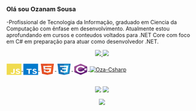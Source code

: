 ### Olá sou Ozanam Sousa ###
-Profissional de Tecnologia da Informação, graduado em Ciencia da Computação com ênfase em desenvolvimento. Atualmente estou aprofundando em cursos e conteudos voltados para .NET Core com foco em C# em preparação para atuar como desenvolvedor .NET.

<div align="center">
  <a href="https://github.com/ozanamsousa">
  <img height="180em" src="https://github-readme-stats.vercel.app/api?username=ozanamsousa&show_icons=true&theme=dracula&include_all_commits=true&count_private=true"/>
  <img height="180em" src="https://github-readme-stats.vercel.app/api/top-langs/?username=ozanamsousa&layout=compact&langs_count=7&theme=dracula"/>
</div>
<div style="display: inline_block"><br>
  <img align="center" alt="Oza-Js" height="30" width="40" src="https://raw.githubusercontent.com/devicons/devicon/master/icons/javascript/javascript-plain.svg">
  <img align="center" alt="Oza-Ts" height="30" width="40" src="https://raw.githubusercontent.com/devicons/devicon/master/icons/typescript/typescript-plain.svg">
  <img align="center" alt="Oza-HTML" height="30" width="40" src="https://raw.githubusercontent.com/devicons/devicon/master/icons/html5/html5-original.svg">
  <img align="center" alt="Oza-CSS" height="30" width="40" src="https://raw.githubusercontent.com/devicons/devicon/master/icons/css3/css3-original.svg">
  <img align="center" alt="Oza-Csharp" height="30" width="40" src="https://raw.githubusercontent.com/devicons/devicon/master/icons/csharp/csharp-original.svg">
  <img align="center" alt="Oza-Csharp" height="30" width="40" src="https://cdn.jsdelivr.net/gh/devicons/devicon/icons/angularjs/angularjs-original.svg" />



</div>
  
  ##
 
<div> <p align="center">
  <a href = "mailto:contatoozanamsousa@gmail.com"><img src="https://img.shields.io/badge/-Gmail-%23333?style=for-the-badge&logo=gmail&logoColor=white" target="_blank"></a>
  <a href="https://www.linkedin.com/in/ozanam-sousa-28abaa120/" target="_blank"><img src="https://img.shields.io/badge/-LinkedIn-%230077B5?style=for-the-badge&logo=linkedin&logoColor=white" target="_blank"></a>  
 </p>
  </div>
 
<div>
  <p align="center">
<img src="http://img.shields.io/static/v1?label=STATUS&message=EM%20DESENVOLVIMENTO&color=GREEN&style=for-the-badge"/>
</p>
  </div>
